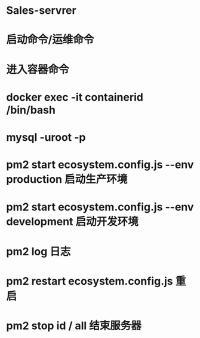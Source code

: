 # Sales-servrer
# 启动命令/运维命令
# 进入容器命令
# docker exec -it containerid /bin/bash
# mysql -uroot -p 
# pm2 start ecosystem.config.js  --env production    启动生产环境
# pm2 start ecosystem.config.js  --env development   启动开发环境
# pm2 log                         日志
# pm2 restart ecosystem.config.js 重启
# pm2 stop id / all               结束服务器